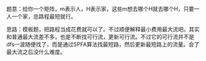 题意：给你一个矩阵，m表示人，H表示家，这些m想去哪个H就去哪个H，只要一人一个家，总路程最短就行。

思路：模板题，把路程当成花费就可以了。不过顺便解释最小费用最大流吧。其实和普通最大流差不多，也是不断找可行流，更新可行流。不过它的可行流并不是dfs一波随便找了，而是通过SPFA算法找最短路，然后更新最短路上的流量。会了最大流之后没什么难度。

